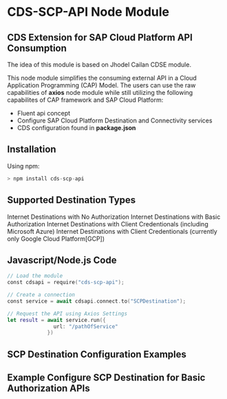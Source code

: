 # CDS-SCP-API Node Module 

## CDS Extension for SAP Cloud Platform API Consumption
The idea of this module is based on Jhodel Cailan CDSE module.

This node module simplifies the consuming external API in a Cloud Application Programming (CAP) Model.
The users can use the raw capabilities of **axios** node module while still utilizing the following capabilites of CAP framework and SAP Cloud Platform:
- Fluent api concept
- Configure SAP Cloud Platform Destination and Connectivity services
- CDS configuration found in **package.json**

## Installation

Using npm:

```swift
> npm install cds-scp-api
```
## Supported Destination Types

Internet Destinations with No Authorization 
Internet Destinations with Basic Authorization
Internet Destinations with Client Credentionals (including Microsoft Azure)
Internet Destinations with Client Credentionals (currently only Google Cloud Platform[GCP])



## Javascript/Node.js Code
```swift
// Load the module
const cdsapi = require("cds-scp-api");

// Create a connection
const service = await cdsapi.connect.to("SCPDestination");

// Request the API using Axios Settings
let result = await service.run({
               url: "/pathOfService"
             })

```
## SCP Destination Configuration Examples



## Example Configure SCP Destination for Basic Authorization APIs
